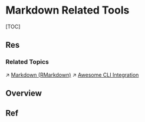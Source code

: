 # Markdown Related Tools

[TOC]



## Res
### Related Topics
↗ [Markdown (RMarkdown)](../../../../../🔑%20CS%20Core/👩‍💻%20Programming%20Methodology%20and%20Languages/🪁%20DSL(Domain%20Specific%20Languages)%20&%20GPL(General%20Purpose%20Languages)/Markup%20DSL%20&%20GPL/Markdown%20(RMarkdown).md)
↗ [Awesome CLI Integration](../../../../../🔑%20CS%20Core/🥷🏼%20Operating%20Systems%20(Engineering%20Part)/🪪%20Open%20Source%20(Free%20Software)%20Spirits%20&%20Software%20License/📌%20Awesome%20Open%20Source%20CLI%20Software/Awesome%20CLI%20Integration.md)



## Overview



## Ref
